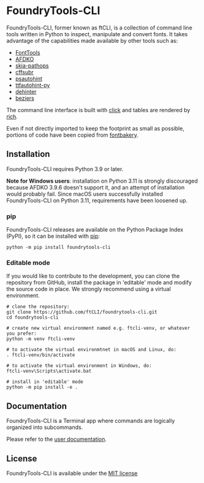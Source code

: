 # FoundryTools-CLI
FoundryTools-CLI, former known as ftCLI, is a collection of command line tools written in Python to inspect, manipulate
and convert fonts. It takes advantage of the capabilities made available by other tools such as:

* [FontTools](https://github.com/fonttools/fonttools)
* [AFDKO](https://github.com/adobe-type-tools/afdko)
* [skia-pathops](https://github.com/fonttools/skia-pathops)
* [cffsubr](https://github.com/adobe-type-tools/cffsubr)
* [psautohint](https://github.com/adobe-type-tools/psautohint)
* [ttfautohint-py](https://github.com/fonttools/ttfautohint-py)
* [dehinter](https://github.com/source-foundry/dehinter)
* [beziers](https://github.com/simoncozens/beziers.py)

The command line interface is built with [click](https://github.com/pallets/click/) and tables are rendered by
[rich](https://github.com/Textualize/rich).

Even if not directly imported to keep the footprint as small as possible, portions of code have been copied from
[fontbakery](https://github.com/googlefonts/fontbakery).

## Installation
FoundryTools-CLI requires Python 3.9 or later.

**Note for Windows users**: installation on Python 3.11 is strongly discouraged because AFDKO 3.9.6 doesn't support
it, and an attempt of installation would probably fail. Since macOS users successfully installed FoundryTools-CLI on
Python 3.11, requirements have been loosened up.

### pip
FoundryTools-CLI releases are available on the Python Package Index (PyPI), so it can be installed with
[pip](https://pip.pypa.io/):

    python -m pip install foundrytools-cli

### Editable mode
If you would like to contribute to the development, you can clone the repository from GitHub, install the package in
'editable' mode and modify the source code in place. We strongly recommend using a virtual environment.

    # clone the repository:
    git clone https://github.com/ftCLI/foundrytools-cli.git
    cd foundrytools-cli

    # create new virtual environment named e.g. ftcli-venv, or whatever you prefer:
    python -m venv ftcli-venv
    
    # to activate the virtual environmtnet in macOS and Linux, do:
    . ftcli-venv/bin/activate
    
    # to activate the virtual environment in Windows, do:
    ftcli-venv\Scripts\activate.bat
    
    # install in 'editable' mode
    python -m pip install -e .

## Documentation
FoundryTools-CLI is a Terminal app where commands are logically organized into subcommands.

Please refer to the [user documentation](https://ft-cli.github.io).

## License
FoundryTools-CLI is available under the [MIT license](LICENSE)



